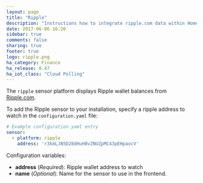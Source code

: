 ```yaml
---
layout: page
title: "Ripple"
description: "Instructions how to integrate ripple.com data within Home Assistant."
date: 2017-06-06 16:20
sidebar: true
comments: false
sharing: true
footer: true
logo: ripple.png
ha_category: Finance
ha_release: 0.47
ha_iot_class: "Cloud Polling"
---
```



The `ripple` sensor platform displays Ripple wallet balances from [Ripple.com](https://ripple.com).

To add the Ripple sensor to your installation, specify a ripple address to watch in the `configuration.yaml` file:

```yaml
# Example configuration.yaml entry
sensor:
  - platform: ripple
    address: 'r3kmLJN5D28dHuH8vZNUZpMC43pEHpaocV'
```

Configuration variables:

- **address** (*Required*): Ripple wallet address to watch
- **name** (*Optional*): Name for the sensor to use in the frontend.
